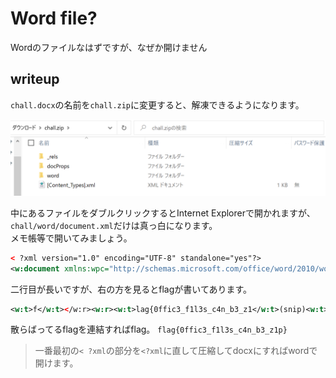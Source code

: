 # Word file?

Wordのファイルなはずですが、なぜか開けません

## writeup

`chall.docx`の名前を`chall.zip`に変更すると、解凍できるようになります。

![zip](./img/zip.png)

中にあるファイルをダブルクリックするとInternet Explorerで開かれますが、`chall/word/document.xml`だけは真っ白になります。  
メモ帳等で開いてみましょう。

```xml
< ?xml version="1.0" encoding="UTF-8" standalone="yes"?>
<w:document xmlns:wpc="http://schemas.microsoft.com/office/word/2010/wordprocessingCanvas" xmlns:cx="http://schemas.microsoft.com/office/drawing/2014/chartex" xmlns:mc="http://schemas.openxmlformats.org/markup-compatibility/2006" xmlns:o="urn:schemas-microsoft-com:office:office" xmlns:r="http://schemas.openxmlformats.org/officeDocument/2006/relationships" xmlns:m="http://schemas.openxmlformats.org/officeDocument/2006/math" xmlns:v="urn:schemas-microsoft-com:vml" xmlns:wp14="http://schemas.microsoft.com/office/word/2010/wordprocessingDrawing" xmlns:wp="http://schemas.openxmlformats.org/drawingml/2006/wordprocessingDrawing" xmlns:w10="urn:schemas-microsoft-com:office:word" xmlns:w="http://schemas.openxmlformats.org/wordprocessingml/2006/main" xmlns:w14="http://schemas.microsoft.com/office/word/2010/wordml" xmlns:w15="http://schemas.microsoft.com/office/word/2012/wordml" xmlns:w16se="http://schemas.microsoft.com/office/word/2015/wordml/symex" xmlns:wpg="http://schemas.microsoft.com/office/word/2010/wordprocessingGroup" xmlns:wpi="http://schemas.microsoft.com/office/word/2010/wordprocessingInk" xmlns:wne="http://schemas.microsoft.com/office/word/2006/wordml" xmlns:wps="http://schemas.microsoft.com/office/word/2010/wordprocessingShape" mc:Ignorable="w14 w15 w16se wp14"><w:body><w:p w:rsidR="004E583E" w:rsidRDefault="00DD5ECE"><w:r><w:rPr><w:rFonts w:hint="eastAsia"/></w:rPr><w:t>f</w:t></w:r><w:r><w:t>lag{0ffic3_f1l3s_c4n_b3_z1</w:t></w:r><w:bookmarkStart w:id="0" w:name="_GoBack"/><w:bookmarkEnd w:id="0"/><w:r w:rsidRPr="00DD5ECE"><w:t>p</w:t></w:r><w:r><w:t>}</w:t></w:r></w:p><w:sectPr w:rsidR="004E583E"><w:pgSz w:w="11906" w:h="16838"/><w:pgMar w:top="1985" w:right="1701" w:bottom="1701" w:left="1701" w:header="851" w:footer="992" w:gutter="0"/><w:cols w:space="425"/><w:docGrid w:type="lines" w:linePitch="360"/></w:sectPr></w:body></w:document>
```

二行目が長いですが、右の方を見るとflagが書いてあります。

```xml
<w:t>f</w:t></w:r><w:r><w:t>lag{0ffic3_f1l3s_c4n_b3_z1</w:t>(snip)<w:t>p</w:t></w:r><w:r><w:t>}</w:t>
```

散らばってるflagを連結すればflag。 `flag{0ffic3_f1l3s_c4n_b3_z1p}`

> 一番最初の`< ?xml`の部分を`<?xml`に直して圧縮してdocxにすればwordで開けます。
